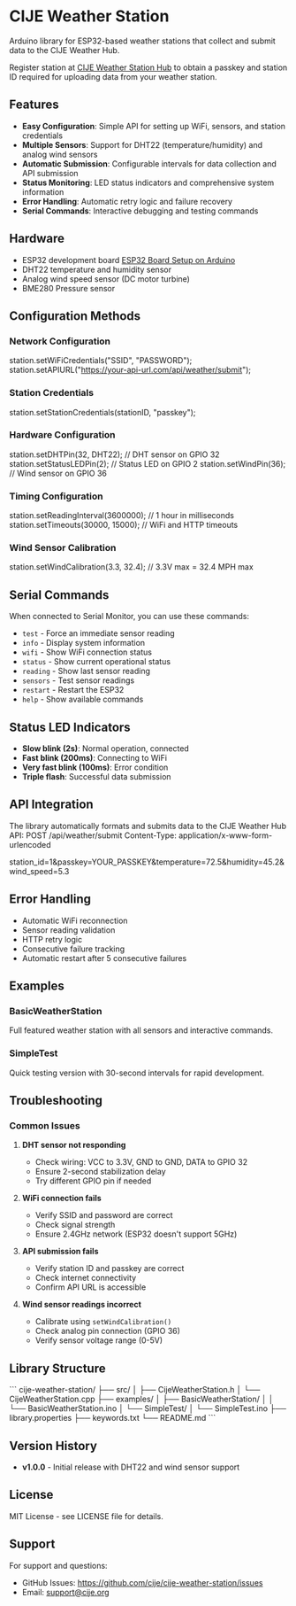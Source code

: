 # CIJE Weather Station

Arduino library for ESP32-based weather stations that collect and submit data to the CIJE Weather Hub.

Register station at [CIJE Weather Station Hub](https://thecije.org/weather-hub/)  to obtain a passkey and station ID required for uploading data from your weather station.

## Features

- **Easy Configuration**: Simple API for setting up WiFi, sensors, and station credentials
- **Multiple Sensors**: Support for DHT22 (temperature/humidity) and analog wind sensors
- **Automatic Submission**: Configurable intervals for data collection and API submission
- **Status Monitoring**: LED status indicators and comprehensive system information
- **Error Handling**: Automatic retry logic and failure recovery
- **Serial Commands**: Interactive debugging and testing commands

## Hardware

- ESP32 development board [ESP32 Board Setup on Arduino](https://github.com/CIJE-STEM/cije-weather-station/blob/main/docs/ESP32setup.pdf)
- DHT22 temperature and humidity sensor
- Analog wind speed sensor (DC motor turbine)
- BME280 Pressure sensor


## Configuration Methods

### Network Configuration
station.setWiFiCredentials("SSID", "PASSWORD");
station.setAPIURL("https://your-api-url.com/api/weather/submit");

### Station Credentials
station.setStationCredentials(stationID, "passkey");

### Hardware Configuration
station.setDHTPin(32, DHT22);        // DHT sensor on GPIO 32
station.setStatusLEDPin(2);          // Status LED on GPIO 2
station.setWindPin(36);              // Wind sensor on GPIO 36


### Timing Configuration
station.setReadingInterval(3600000); // 1 hour in milliseconds
station.setTimeouts(30000, 15000);   // WiFi and HTTP timeouts

### Wind Sensor Calibration
station.setWindCalibration(3.3, 32.4); // 3.3V max = 32.4 MPH max


## Serial Commands
When connected to Serial Monitor, you can use these commands:
- `test` - Force an immediate sensor reading
- `info` - Display system information
- `wifi` - Show WiFi connection status
- `status` - Show current operational status
- `reading` - Show last sensor reading
- `sensors` - Test sensor readings
- `restart` - Restart the ESP32
- `help` - Show available commands

## Status LED Indicators
- **Slow blink (2s)**: Normal operation, connected
- **Fast blink (200ms)**: Connecting to WiFi
- **Very fast blink (100ms)**: Error condition
- **Triple flash**: Successful data submission

## API Integration
The library automatically formats and submits data to the CIJE Weather Hub API:
POST /api/weather/submit
Content-Type: application/x-www-form-urlencoded

station_id=1&passkey=YOUR_PASSKEY&temperature=72.5&humidity=45.2&wind_speed=5.3


## Error Handling
- Automatic WiFi reconnection
- Sensor reading validation
- HTTP retry logic
- Consecutive failure tracking
- Automatic restart after 5 consecutive failures

## Examples

### BasicWeatherStation
Full featured weather station with all sensors and interactive commands.

### SimpleTest
Quick testing version with 30-second intervals for rapid development.

## Troubleshooting

### Common Issues

1. **DHT sensor not responding**
   - Check wiring: VCC to 3.3V, GND to GND, DATA to GPIO 32
   - Ensure 2-second stabilization delay
   - Try different GPIO pin if needed

2. **WiFi connection fails**
   - Verify SSID and password are correct
   - Check signal strength
   - Ensure 2.4GHz network (ESP32 doesn't support 5GHz)

3. **API submission fails**
   - Verify station ID and passkey are correct
   - Check internet connectivity
   - Confirm API URL is accessible

4. **Wind sensor readings incorrect**
   - Calibrate using `setWindCalibration()`
   - Check analog pin connection (GPIO 36)
   - Verify sensor voltage range (0-5V)

## Library Structure

\`\`\`
cije-weather-station/
├── src/
│   ├── CijeWeatherStation.h
│   └── CijeWeatherStation.cpp
├── examples/
│   ├── BasicWeatherStation/
│   │   └── BasicWeatherStation.ino
│   └── SimpleTest/
│       └── SimpleTest.ino
├── library.properties
├── keywords.txt
└── README.md
\`\`\`

## Version History

- **v1.0.0** - Initial release with DHT22 and wind sensor support

## License

MIT License - see LICENSE file for details.

## Support

For support and questions:
- GitHub Issues: https://github.com/cije/cije-weather-station/issues
- Email: support@cije.org
